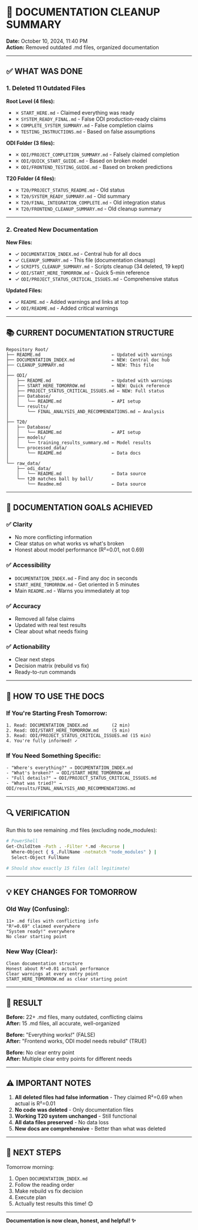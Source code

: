 # 🧹 DOCUMENTATION CLEANUP SUMMARY

**Date:** October 10, 2024, 11:40 PM  
**Action:** Removed outdated .md files, organized documentation

---

## ✅ **WHAT WAS DONE**

### **1. Deleted 11 Outdated Files**

**Root Level (4 files):**
- ✗ `START_HERE.md` - Claimed everything was ready
- ✗ `SYSTEM_READY_FINAL.md` - False ODI production-ready claims
- ✗ `COMPLETE_SYSTEM_SUMMARY.md` - False completion claims
- ✗ `TESTING_INSTRUCTIONS.md` - Based on false assumptions

**ODI Folder (3 files):**
- ✗ `ODI/PROJECT_COMPLETION_SUMMARY.md` - Falsely claimed completion
- ✗ `ODI/QUICK_START_GUIDE.md` - Based on broken model
- ✗ `ODI/FRONTEND_TESTING_GUIDE.md` - Based on broken predictions

**T20 Folder (4 files):**
- ✗ `T20/PROJECT_STATUS_README.md` - Old status
- ✗ `T20/SYSTEM_READY_SUMMARY.md` - Old summary
- ✗ `T20/FINAL_INTEGRATION_COMPLETE.md` - Old integration status
- ✗ `T20/FRONTEND_CLEANUP_SUMMARY.md` - Old cleanup summary

---

### **2. Created New Documentation**

**New Files:**
- ✓ `DOCUMENTATION_INDEX.md` - Central hub for all docs
- ✓ `CLEANUP_SUMMARY.md` - This file (documentation cleanup)
- ✓ `SCRIPTS_CLEANUP_SUMMARY.md` - Scripts cleanup (34 deleted, 19 kept)
- ✓ `ODI/START_HERE_TOMORROW.md` - Quick 5-min reference
- ✓ `ODI/PROJECT_STATUS_CRITICAL_ISSUES.md` - Comprehensive status

**Updated Files:**
- ✓ `README.md` - Added warnings and links at top
- ✓ `ODI/README.md` - Added critical warnings

---

## 📚 **CURRENT DOCUMENTATION STRUCTURE**

```
Repository Root/
├── README.md                           ← Updated with warnings
├── DOCUMENTATION_INDEX.md              ← NEW: Central doc hub
├── CLEANUP_SUMMARY.md                  ← NEW: This file
│
├── ODI/
│   ├── README.md                       ← Updated with warnings
│   ├── START_HERE_TOMORROW.md          ← NEW: Quick reference
│   ├── PROJECT_STATUS_CRITICAL_ISSUES.md ← NEW: Full status
│   ├── Database/
│   │   └── README.md                   ← API setup
│   └── results/
│       └── FINAL_ANALYSIS_AND_RECOMMENDATIONS.md ← Analysis
│
├── T20/
│   ├── Database/
│   │   └── README.md                   ← API setup
│   ├── models/
│   │   └── training_results_summary.md ← Model results
│   └── processed_data/
│       └── README.md                   ← Data docs
│
└── raw_data/
    ├── odi_data/
    │   └── README.md                   ← Data source
    └── t20 matches ball by ball/
        └── Readme.md                   ← Data source
```

---

## 🎯 **DOCUMENTATION GOALS ACHIEVED**

### ✅ **Clarity**
- No more conflicting information
- Clear status on what works vs what's broken
- Honest about model performance (R²=0.01, not 0.69)

### ✅ **Accessibility**
- `DOCUMENTATION_INDEX.md` - Find any doc in seconds
- `START_HERE_TOMORROW.md` - Get oriented in 5 minutes
- Main `README.md` - Warns you immediately at top

### ✅ **Accuracy**
- Removed all false claims
- Updated with real test results
- Clear about what needs fixing

### ✅ **Actionability**
- Clear next steps
- Decision matrix (rebuild vs fix)
- Ready-to-run commands

---

## 📖 **HOW TO USE THE DOCS**

### **If You're Starting Fresh Tomorrow:**
```
1. Read: DOCUMENTATION_INDEX.md         (2 min)
2. Read: ODI/START_HERE_TOMORROW.md     (5 min)
3. Read: ODI/PROJECT_STATUS_CRITICAL_ISSUES.md (15 min)
4. You're fully informed! ✓
```

### **If You Need Something Specific:**
```
- "Where's everything?" → DOCUMENTATION_INDEX.md
- "What's broken?" → ODI/START_HERE_TOMORROW.md
- "Full details?" → ODI/PROJECT_STATUS_CRITICAL_ISSUES.md
- "What was tried?" → ODI/results/FINAL_ANALYSIS_AND_RECOMMENDATIONS.md
```

---

## 🔍 **VERIFICATION**

Run this to see remaining .md files (excluding node_modules):
```bash
# PowerShell
Get-ChildItem -Path . -Filter *.md -Recurse | 
  Where-Object { $_.FullName -notmatch "node_modules" } | 
  Select-Object FullName

# Should show exactly 15 files (all legitimate)
```

---

## 💡 **KEY CHANGES FOR TOMORROW**

### **Old Way (Confusing):**
```
11+ .md files with conflicting info
"R²=0.69" claimed everywhere
"System ready!" everywhere
No clear starting point
```

### **New Way (Clear):**
```
Clean documentation structure
Honest about R²=0.01 actual performance
Clear warnings at every entry point
START_HERE_TOMORROW.md as clear starting point
```

---

## 🎉 **RESULT**

**Before:** 22+ .md files, many outdated, conflicting claims  
**After:** 15 .md files, all accurate, well-organized  

**Before:** "Everything works!" (FALSE)  
**After:** "Frontend works, ODI model needs rebuild" (TRUE)

**Before:** No clear entry point  
**After:** Multiple clear entry points for different needs

---

## ⚠️ **IMPORTANT NOTES**

1. **All deleted files had false information** - They claimed R²=0.69 when actual is R²=0.01
2. **No code was deleted** - Only documentation files
3. **Working T20 system unchanged** - Still functional
4. **All data files preserved** - No data loss
5. **New docs are comprehensive** - Better than what was deleted

---

## 🚀 **NEXT STEPS**

Tomorrow morning:
1. Open `DOCUMENTATION_INDEX.md`
2. Follow the reading order
3. Make rebuild vs fix decision
4. Execute plan
5. Actually test results this time! 😊

---

**Documentation is now clean, honest, and helpful! ✨**

